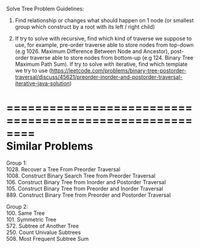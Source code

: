 Solve Tree Problem Guidelines:
1. Find relationship or changes what should happen on 1 node (or smallest group which construct by a root with its left / right child)

2. If try to solve with recursive, find which kind of traverse we suppose to use, for example, pre-order traverse able to store nodes from top-down (e.g 1026. Maximum Difference Between Node and Ancestor), post-order traverse able to store nodes from bottom-up (e.g 124. Binary Tree Maximum Path Sum). If try to solve with iterative, find which template we try to use (https://leetcode.com/problems/binary-tree-postorder-traversal/discuss/45621/preorder-inorder-and-postorder-traversal-iterative-java-solution)



========================================================  
Similar Problems  
========================================================  
Group 1:  
1028. Recover a Tree From Preorder Traversal  
1008. Construct Binary Search Tree from Preorder Traversal  
106. Construct Binary Tree from Inorder and Postorder Traversal  
105. Construct Binary Tree from Preorder and Inorder Traversal  
889. Construct Binary Tree from Preorder and Postorder Traversal  

Group 2:  
100. Same Tree  
101. Symmetric Tree  
572. Subtree of Another Tree  
250. Count Univalue Subtrees  
508. Most Frequent Subtree Sum  

